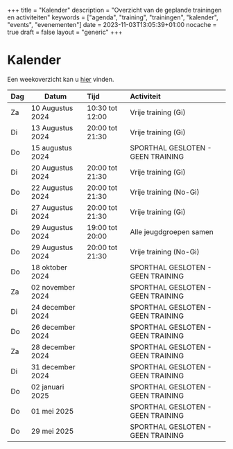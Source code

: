 +++
title = "Kalender"
description = "Overzicht van de geplande trainingen en activiteiten"
keywords = ["agenda", "training", "trainingen", "kalender", "events", "evenementen"]
date = 2023-11-03T13:05:39+01:00
nocache = true
draft = false
layout = "generic"
+++

# Kalender

Een weekoverzicht kan u [hier](/trainingen) vinden.

| Dag | Datum            | Tijd            | Activiteit                        |
|-----|------------------|:----------------|:----------------------------------|
| Za  | 10 Augustus 2024 | 10:30 tot 12:00 | Vrije training (Gi)               |
| Di  | 13 Augustus 2024 | 20:00 tot 21:30 | Vrije training (Gi)               |
| Do  | 15 augustus 2024 |                 | SPORTHAL GESLOTEN - GEEN TRAINING |
| Di  | 20 Augustus 2024 | 20:00 tot 21:30 | Vrije training (Gi)               |
| Do  | 22 Augustus 2024 | 20:00 tot 21:30 | Vrije training (No-Gi)            |
| Di  | 27 Augustus 2024 | 20:00 tot 21:30 | Vrije training (Gi)               |
| Do  | 29 Augustus 2024 | 19:00 tot 20:00 | Alle jeugdgroepen samen           |
| Do  | 29 Augustus 2024 | 20:00 tot 21:30 | Vrije training (No-Gi)            |
| Do  | 18 oktober 2024  |                 | SPORTHAL GESLOTEN - GEEN TRAINING |
| Za  | 02 november 2024 |                 | SPORTHAL GESLOTEN - GEEN TRAINING |
| Di  | 24 december 2024 |                 | SPORTHAL GESLOTEN - GEEN TRAINING |
| Do  | 26 december 2024 |                 | SPORTHAL GESLOTEN - GEEN TRAINING |
| Za  | 28 december 2024 |                 | SPORTHAL GESLOTEN - GEEN TRAINING |
| Di  | 31 december 2024 |                 | SPORTHAL GESLOTEN - GEEN TRAINING |
| Do  | 02 januari 2025  |                 | SPORTHAL GESLOTEN - GEEN TRAINING |
| Do  | 01 mei 2025      |                 | SPORTHAL GESLOTEN - GEEN TRAINING |
| Do  | 29 mei 2025      |                 | SPORTHAL GESLOTEN - GEEN TRAINING |
